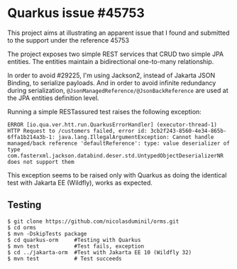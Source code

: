 # Quarkus issue #45753

This project aims at illustrating an apparent issue that I found and submitted 
to the support under the reference 45753

The project exposes two simple REST services that CRUD two simple JPA entities. The entities maintain a bidirectional one-to-many
relationship.

In order to avoid #29225, I'm using Jackson2, instead of Jakarta JSON Binding, 
to serialize payloads. And in order to avoid infinite redundancy during serialization,
`@JsonManagedReference/@JsonBackReference` are used at the JPA entities definition
level.

Running a simple RESTassured test raises the following exception:

    ERROR [io.qua.ver.htt.run.QuarkusErrorHandler] (executor-thread-1) HTTP Request to /customers failed, error id: 3cb2f243-8560-4e34-865b-6ffa1b214a3b-1: java.lang.IllegalArgumentException: Cannot handle managed/back reference 'defaultReference': type: value deserializer of type com.fasterxml.jackson.databind.deser.std.UntypedObjectDeserializerNR does not support them

This exception seems to be raised only with Quarkus as doing the identical test 
with Jakarta EE (Wildfly), works as expected.

## Testing

    $ git clone https://github.com/nicolasduminil/orms.git
    $ cd orms
    $ mvn -DskipTests package
    $ cd quarkus-orm     #Testing with Quarkus
    $ mvn test           #Test fails, exception 
    $ cd ../jakarta-orm  #Test with Jakarta EE 10 (Wildfly 32)
    $ mvn test           # Test succeeds